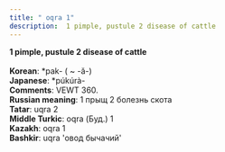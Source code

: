 ```yaml
---
title: " oqra 1"
description:  1 pimple, pustule 2 disease of cattle
---
```

<p data-pagefind-weight="0.5">
<strong> 1 pimple, pustule 2 disease of cattle</strong><br><br>
<strong>Korean</strong>:  *pak- ( ~ -ă-)<br>
<strong>Japanese</strong>:  *púkúrà-<br>
<strong>Comments</strong>:  VEWT 360.<br>
<strong>Russian meaning</strong>:  1 прыщ 2 болезнь скота<br>
<strong>Tatar</strong>:  uqra 2<br>
<strong>Middle Turkic</strong>:  oqra (Буд.) 1<br>
<strong>Kazakh</strong>:  oqra 1<br>
<strong>Bashkir</strong>:  uqra 'овод бычачий'<br>

</p>
